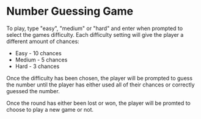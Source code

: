 # Number Guessing Game

To play, type "easy", "medium" or "hard" and enter when prompted to select the games difficulty.
Each difficulty setting will give the player a different amount of chances:

- Easy - 10 chances
- Medium - 5 chances
- Hard - 3 chances

Once the difficulty has been chosen, the player will be prompted to guess the number until the player has either used all of their chances or correctly guessed the number.

Once the round has either been lost or won, the player will be promted to choose to play a new game or not.

